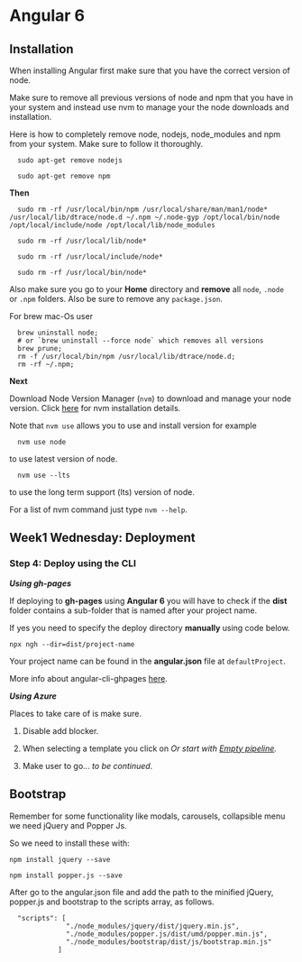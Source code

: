 # Angular 6

## Installation

When installing Angular first make sure that you have the correct version of node.

Make sure to remove all previous versions of node and npm that you have in your system and instead use nvm to manage your the node downloads and installation.

Here is how to completely remove node, nodejs, node_modules and npm from your system. Make sure to follow it thoroughly.

```
  sudo apt-get remove nodejs

  sudo apt-get remove npm
```

**Then**

```
  sudo rm -rf /usr/local/bin/npm /usr/local/share/man/man1/node* /usr/local/lib/dtrace/node.d ~/.npm ~/.node-gyp /opt/local/bin/node /opt/local/include/node /opt/local/lib/node_modules 

  sudo rm -rf /usr/local/lib/node*

  sudo rm -rf /usr/local/include/node*

  sudo rm -rf /usr/local/bin/node*
```

Also make sure you go to your **Home** directory and **remove** all `node`, `.node `or `.npm` folders. Also be sure to remove any `package.json`.

For brew mac-Os user

```
  brew uninstall node; 
  # or `brew uninstall --force node` which removes all versions
  brew prune;
  rm -f /usr/local/bin/npm /usr/local/lib/dtrace/node.d;
  rm -rf ~/.npm;
```

**Next**

Download Node Version Manager (`nvm`) to download and manage your node version. Click [here](https://nodesource.com/blog/installing-node-js-tutorial-using-nvm-on-mac-os-x-and-ubuntu/) for nvm installation details.

Note that `nvm use` allows you to use and install version for example

```
  nvm use node  
```
to use latest version of node.

```
  nvm use --lts  
```
to use the long term support (lts) version of node.

For a list of nvm command just type `nvm --help`.


## Week1 Wednesday: Deployment

### Step 4: Deploy using the CLI

__*Using gh-pages*__

If deploying to **gh-pages** using **Angular 6** you will have to check if the **dist** folder contains a sub-folder that is named after your project name.

If yes you need to specify the deploy directory **manually** using code below.

`npx ngh --dir=dist/project-name`

Your project name can be found in the **angular.json** file at `defaultProject`.

More info about angular-cli-ghpages [here](https://www.npmjs.com/package/angular-cli-ghpages).

__*Using Azure*__

Places to take care of is make sure.

  1. Disable add blocker.

  2. When selecting a template you click on *Or start with [Empty pipeline](www).*

  3. Make user to go... *to be continued*.

## Bootstrap

Remember for some functionality like modals, carousels, collapsible menu we need jQuery and Popper Js.

So we need to install these with:

`npm install jquery --save`

`npm install popper.js --save`

After go to the angular.json file and add the path to the minified jQuery, popper.js and bootstrap to the scripts array, as follows.

```
  "scripts": [
              "./node_modules/jquery/dist/jquery.min.js",
              "./node_modules/popper.js/dist/umd/popper.min.js",
              "./node_modules/bootstrap/dist/js/bootstrap.min.js"
            ]
```